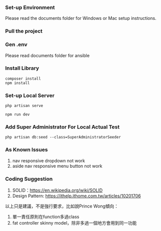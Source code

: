 ### Set-up Environment

Please read the documents folder for Windows or Mac setup instructions.

### Pull the project

### Gen .env

Please read documents folder for ansible

### Install Library

```shell
composer install
npm install
```

### Set-up Local Server

```shell
php artisan serve
```

```shell
npm run dev
```

### Add Super Administrator For Local Actual Test

```shell
php artisan db:seed --class=SuperAdministratorSeeder
```

### As Known Issues

1. nav responsive dropdown not work
2. aside nav responsive menu button not work

### Coding Suggestion

1. SOLID：https://en.wikipedia.org/wiki/SOLID
2. Design Pattern: https://ithelp.ithome.com.tw/articles/10201706

以上只是建議，不是強行要求，比如說Prince Wong傾向：
1. 單一責任原則在function多過class
2. fat controller skinny model，除非多過一個地方會用到同一功能
